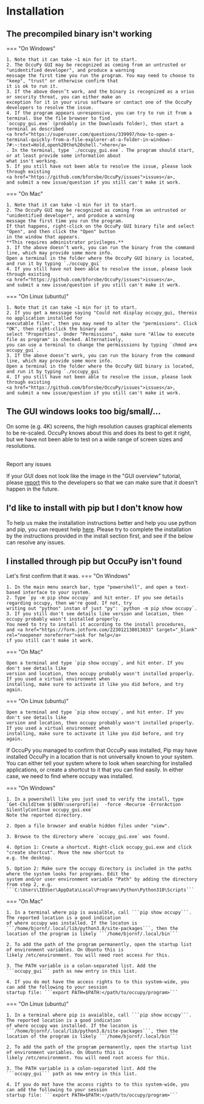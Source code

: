 # Installation

## The precompiled binary isn't working 

=== "On Windows"

    1. Note that it can take ~1 min for it to start.
    2. The OccuPy GUI may be recognized as coming from an untrusted or "unidentified developer", and produce a warning 
    message the first time you run the program. You may need to choose to "keep", "trust" or otherwise confirm that 
    it is ok to run it.  
    3. If the above doesn’t work, and the binary is recognized as a vrius or security threat, you can either make an 
    exception for it in your virus software or contact one of the OccuPy developers to resolve the issue.
    4. If the program appears unresponsive, you can try to run it from a terminal. Use the file browser to find 
    `occupy_gui.exe` (probably in the Downloads folder), then start a terminal as described 
    <a href="https://superuser.com/questions/339997/how-to-open-a-terminal-quickly-from-a-file-explorer-at-a-folder-in-windows-7#:~:text=Hold,open%20the%20shell.">here</a>
    . In the terminal, type `./occupy_gui.exe`. The program should start, or at least provide some information about 
    what isn't working.   
    5. If you still have not been able to resolve the issue, please look through existing 
    <a href="https://github.com/bforsbe/OccuPy/issues">issues</a>, 
    and submit a new issue/question if you still can't make it work.

=== "On Mac"

    1. Note that it can take ~1 min for it to start.
    2. The OccuPy GUI may be recognized as coming from an untrusted or "unidentified developer", and produce a warning 
    message the first time you run the program. 
    If that happens, right-click on the OccuPy GUI binary file and select "Open", and then click the "Open" button 
    in the window that appears.
    **This requires administrator privileges.**
    3. If the above doesn’t work, you can run the binary from the command line, which may provide some more info.
    Open a terminal in the folder where the OccuPy GUI binary is located, and run it by typing `./occupy_gui`
    4. If you still have not been able to resolve the issue, please look through existing 
    <a href="https://github.com/bforsbe/OccuPy/issues">issues</a>, 
    and submit a new issue/question if you still can't make it work.

=== "On Linux (ubuntu)"
    
    1. Note that it can take ~1 min for it to start.
    2. If you get a messsage saying "Could not display occupy_gui, thereis no application installed for 
    executable files", then you may need to alter the "permissions". Click "OK", then right-click the binary and 
    select "Properties". Under "Permissions", make sure "Allow to execute file as program" is checked. Alternatively, 
    you can use a terminal to change the permisssions by typing `chmod a+x occupy_gui`. 
    3. If the above doesn’t work, you can run the binary from the command line, which may provide some more info.
    Open a terminal in the folder where the OccuPy GUI binary is located, and run it by typing `./occupy_gui`
    4. If you still have not been able to resolve the issue, please look through existing 
    <a href="https://github.com/bforsbe/OccuPy/issues">issues</a>, 
    and submit a new issue/question if you still can't make it work.
    


## The GUI windows looks too big/small/...

On some (e.g. 4K) screens, the high resolution causes graphical elements to be re-scaled. OccuPy knows about this 
and does its best to get it right, but we have not been able to test on a wide range of screen sizes and resolutions.  
<br>
<div class="admonition bug">
<p class="admonition-title">Report any issues</p>
<p>
If your GUI does not look like the image in the "GUI overview" tutorial, please 
<a href="https://github.com/bforsbe/OccuPy/issues">report</a> this to the developers so that we can make sure 
that it doesn't happen in the future.
</p>
</div>


## I'd like to install with pip but I don't know how
To help us make the installation instructions better and help you use python and pip, you can request help 
<a href="https://form.jotform.com/223012138013033" target="_blank" rel="noopener noreferrer">here</a>. 
Please try to complete the installation by the instructions
provided in the install section first, and see if the below can resolve any issues. 

## I installed through pip but OccuPy isn't found
Let's first confirm that it was.
=== "On Windows"

    1. In the main menu search bar, type "powershell", and open a text-based interface to your system. 
    2. Type `py -m pip show occupy` and hit enter. If you see details regarding occupy, then we're good. If not, try 
    writing out "python" instan of just "py": `python -m pip show occupy`. 
    3. If you still don't see details like version and location, then occupy probably wasn't installed properly.
    You need to try to install it according to the install procedures, 
    and <a href="https://form.jotform.com/223012138013033" target="_blank" rel="noopener noreferrer">ask for help</a>
    if you still can't make it work. 

=== "On Mac"
    
    Open a terminal and type `pip show occupy`, and hit enter. If you don't see details like 
    version and location, then occupy probably wasn't installed properly. If you used a virtual environment when 
    installing, make sure to activate it like you did before, and try again.

=== "On Linux (ubuntu)"
    
    Open a terminal and type `pip show occupy`, and hit enter. If you don't see details like 
    version and location, then occupy probably wasn't installed properly. If you used a virtual environment when 
    installing, make sure to activate it like you did before, and try again.

If OccuPy you managed to confirm that OccuPy was installed, Pip may have installed OccuPy in a location that is 
not universally known to your system.
You can either tell your system where to look when searching for installed applications, or 
create a shortcut to it that you can find easily. 
In either case, we need to find where occupy was installed.

=== "On Windows"

    1. In a powershell like you just used to verify the install, type 
    `Get-ChildItem $($ENV:userprofile)  -force -Recurse -ErrorAction SilentlyContinue occupy_gui.exe`
    Note the reported directory. 

    2. Open a file browser and enable hidden files under "view".

    3. Browse to the directory where `occupy_gui.exe` was found. 

    4. Option 1: Create a shortcut. Right-click occupy_gui.exe and click "create shortcut". Move the new shortcut to 
    e.g. the desktop.  
    
    5. Option 2: Make sure the occupy directory is included in the paths where the system looks for programs. Edit the 
    system and/or user environment variable "Path" by adding the directory from step 2, e.g. 
    ```C:\Users\IEUser\AppData\Local\Programs\Python\Python310\Scripts```

=== "On Mac"
    
    1. In a terminal where pip is avaialble, call ```pip show occupy```. The reported location is a good indication 
    of where occupy was installed. If the locaton is ```/home/bjornf/.local/lib/python3.8/site-packages```, then the 
    location of the program is likely ```/home/bjornf/.local/bin```

    2. To add the path of the program permanently, open the startup list of environment variables. On Ubuntu this is 
    likely /etc/environment. You will need root access for this.

    3. The PATH variable is a colon-separated list. Add the ```occupy_gui``` path as new entry in this list.

    4. If you do mot have the access rights to to this system-wide, you can add the following to your session 
    startup file: ```export PATH=$PATH:</path/to/occupy/program>```

=== "On Linux (ubuntu)"
    
    1. In a terminal where pip is avaialble, call ```pip show occupy```. The reported location is a good indication 
    of where occupy was installed. If the locaton is ```/home/bjornf/.local/lib/python3.8/site-packages```, then the 
    location of the program is likely ```/home/bjornf/.local/bin```

    2. To add the path of the program permanently, open the startup list of environment variables. On Ubuntu this is 
    likely /etc/environment. You will need root access for this.

    3. The PATH variable is a colon-separated list. Add the ```occupy_gui``` path as new entry in this list.

    4. If you do mot have the access rights to to this system-wide, you can add the following to your session 
    startup file: ```export PATH=$PATH:</path/to/occupy/program>```